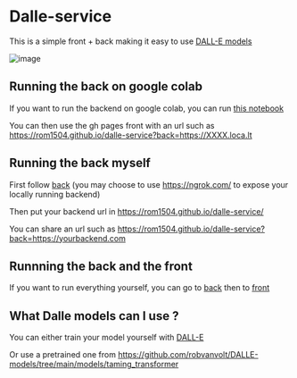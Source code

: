 # Dalle-service

This is a simple front + back making it easy to use [DALL-E models](https://github.com/lucidrains/DALLE-pytorch)

![image](https://user-images.githubusercontent.com/2346494/120942358-affaca80-c728-11eb-93c0-084e1c27435d.png)

## Running the back on google colab

If you want to run the backend on google colab, you can run [this notebook](https://colab.research.google.com/github/rom1504/dalle-service/blob/master/dalle_back.ipynb)

You can then use the gh pages front with an url such as https://rom1504.github.io/dalle-service?back=https://XXXX.loca.lt

## Running the back myself

First follow [back](back) (you may choose to use https://ngrok.com/ to expose your locally running backend)

Then put your backend url in https://rom1504.github.io/dalle-service/

You can share an url such as https://rom1504.github.io/dalle-service?back=https://yourbackend.com

## Runnning the back and the front

If you want to run everything yourself, you can go to [back](back) then to [front](front)

## What Dalle models can I use ?

You can either train your model yourself with [DALL-E](https://github.com/lucidrains/DALLE-pytorch)

Or use a pretrained one from https://github.com/robvanvolt/DALLE-models/tree/main/models/taming_transformer 
